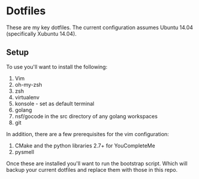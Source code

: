 # Dotfiles

These are my key dotfiles. The current configuration assumes Ubuntu 14.04
(specifically Xubuntu 14.04). 

## Setup

To use you'll want to install the following:

1. Vim
1. oh-my-zsh
1. zsh
1. virtualenv
1. konsole - set as default terminal
1. golang
1. nsf/gocode in the src directory of any golang workspaces
1. git

In addition, there are a few prerequisites for the vim
configuration:

1. CMake and the python libraries 2.7+ for YouCompleteMe
1. pysmell

Once these are installed you'll want to run the bootstrap script. Which will
backup your current dotfiles and replace them with those in this repo.

